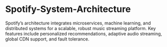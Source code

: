 # Spotify-System-Architecture
Spotify’s architecture integrates microservices, machine learning, and distributed systems for a scalable, robust music streaming platform. Key features include personalized recommendations, adaptive audio streaming, global CDN support, and fault tolerance. 
